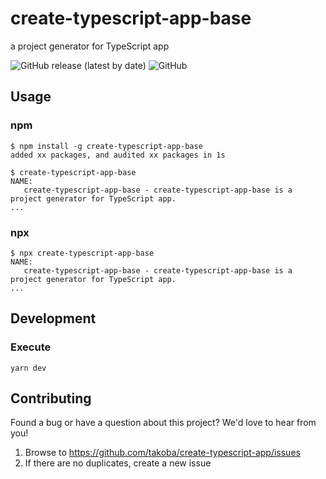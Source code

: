 # create-typescript-app-base
a project generator for TypeScript app

![GitHub release (latest by date)](https://img.shields.io:/github/v/release/takoba/create-typescript-app)
![GitHub](https://img.shields.io:/github/license/takoba/create-typescript-app)


## Usage

### npm
```console
$ npm install -g create-typescript-app-base
added xx packages, and audited xx packages in 1s

$ create-typescript-app-base
NAME:
   create-typescript-app-base - create-typescript-app-base is a project generator for TypeScript app.
...
```

### npx
```console
$ npx create-typescript-app-base
NAME:
   create-typescript-app-base - create-typescript-app-base is a project generator for TypeScript app.
...
```


## Development

### Execute
```shell
yarn dev
```


## Contributing
Found a bug or have a question about this project? We'd love to hear from you!

1. Browse to https://github.com/takoba/create-typescript-app/issues
2. If there are no duplicates, create a new issue


